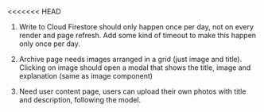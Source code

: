 <<<<<<< HEAD

1.  Write to Cloud Firestore should only happen once per day, not on every render and page refresh. Add some kind of timeout to make this happen only once per day.

2.  Archive page needs images arranged in a grid (just image and title). Clicking on image should open a modal that shows the title, image and explanation (same   as image component)

3.  Need user content page, users can upload their own photos with title and description, following the model.
